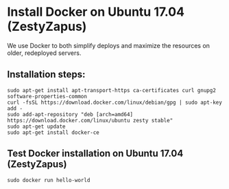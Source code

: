 # Install Docker on Ubuntu 17.04 (ZestyZapus)

We use Docker to both simplify deploys and maximize the resources on older, redeployed servers.

## Installation steps:
```
sudo apt-get install apt-transport-https ca-certificates curl gnupg2 software-properties-common
curl -fsSL https://download.docker.com/linux/debian/gpg | sudo apt-key add -
sudo add-apt-repository "deb [arch=amd64] https://download.docker.com/linux/ubuntu zesty stable"
sudo apt-get update
sudo apt-get install docker-ce
```


## Test Docker installation on Ubuntu 17.04 (ZestyZapus)
```
sudo docker run hello-world
```